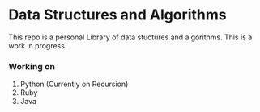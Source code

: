 # Data Structures and Algorithms
This repo is a personal Library of data stuctures and algorithms. This is a work in progress.

### Working on

1. Python (Currently on Recursion)
2. Ruby
3. Java
